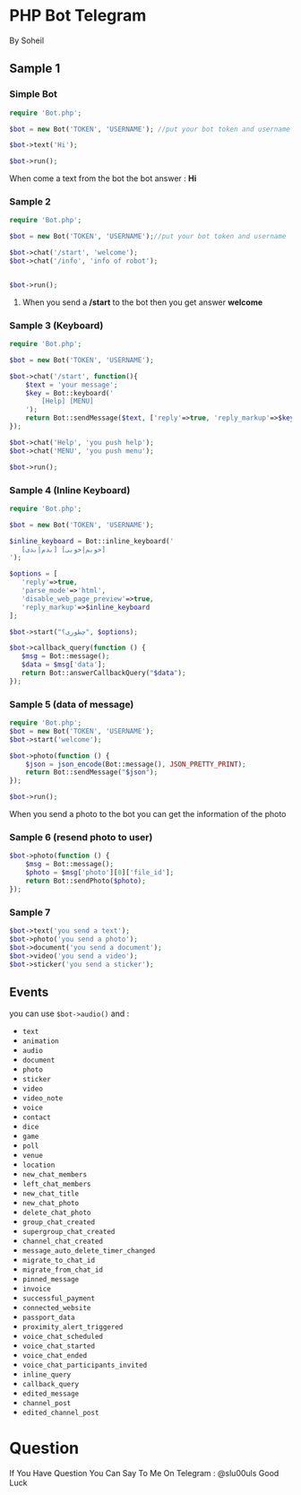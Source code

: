 # PHP Bot Telegram

By Soheil

## Sample 1


### Simple Bot



```php
require 'Bot.php';

$bot = new Bot('TOKEN', 'USERNAME'); //put your bot token and username

$bot->text('Hi');

$bot->run();
```
When come a text from the bot the bot answer : **Hi**

### Sample 2

```php
require 'Bot.php';

$bot = new Bot('TOKEN', 'USERNAME');//put your bot token and username

$bot->chat('/start', 'welcome');
$bot->chat('/info', 'info of robot');


$bot->run();
```


1. When you send a **/start** to the bot then you get answer **welcome**

### Sample 3 (Keyboard)
```php
require 'Bot.php';

$bot = new Bot('TOKEN', 'USERNAME');

$bot->chat('/start', function(){
    $text = 'your message';
    $key = Bot::keyboard('
        [Help] [MENU]
    ');
    return Bot::sendMessage($text, ['reply'=>true, 'reply_markup'=>$key]);
});

$bot->chat('Help', 'you push help');
$bot->chat('MENU', 'you push menu');

$bot->run();
```

### Sample 4 (Inline Keyboard)

```php
require 'Bot.php';

$bot = new Bot('TOKEN', 'USERNAME');

$inline_keyboard = Bot::inline_keyboard('
   [بدم|بدی] [خوبم|خوبی]
');

$options = [
   'reply'=>true,
   'parse_mode'=>'html',
   'disable_web_page_preview'=>true,
   'reply_markup'=>$inline_keyboard
];

$bot->start("چطوری؟", $options);

$bot->callback_query(function () {
   $msg = Bot::message();
   $data = $msg['data'];
   return Bot::answerCallbackQuery("$data");
});

```

### Sample 5 (data of message)


```php
require 'Bot.php';
$bot = new Bot('TOKEN', 'USERNAME');
$bot->start('welcome');

$bot->photo(function () {
    $json = json_encode(Bot::message(), JSON_PRETTY_PRINT);
    return Bot::sendMessage("$json");
});

$bot->run();
```
When you send a photo to the bot you can get the information of the photo

### Sample 6 (resend photo to user)


```php
$bot->photo(function () {
    $msg = Bot::message();
    $photo = $msg['photo'][0]['file_id'];
    return Bot::sendPhoto($photo);
});

```

### Sample 7

```php
$bot->text('you send a text');
$bot->photo('you send a photo');
$bot->document('you send a document');
$bot->video('you send a video');
$bot->sticker('you send a sticker');

```

## Events

you can use `$bot->audio()` and :

- `text`
- `animation`
- `audio`
- `document`
- `photo`
- `sticker`
- `video`
- `video_note`
- `voice`
- `contact`
- `dice`
- `game`
- `poll`
- `venue`
- `location`
- `new_chat_members`
- `left_chat_members`
- `new_chat_title`
- `new_chat_photo`
- `delete_chat_photo`
- `group_chat_created`
- `supergroup_chat_created`
- `channel_chat_created`
- `message_auto_delete_timer_changed`
- `migrate_to_chat_id`
- `migrate_from_chat_id`
- `pinned_message`
- `invoice`
- `successful_payment`
- `connected_website`
- `passport_data`
- `proximity_alert_triggered`
- `voice_chat_scheduled`
- `voice_chat_started`
- `voice_chat_ended`
- `voice_chat_participants_invited`
- `inline_query`
- `callback_query`
- `edited_message`
- `channel_post`
- `edited_channel_post`

# Question
If You Have Question 
You Can Say To Me On Telegram : @slu00uls Good Luck
